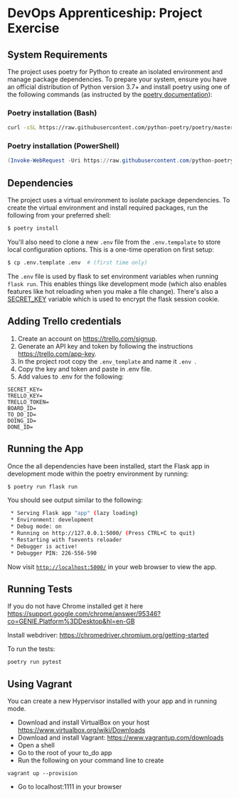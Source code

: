 # DevOps Apprenticeship: Project Exercise

## System Requirements

The project uses poetry for Python to create an isolated environment and manage package dependencies. To prepare your system, ensure you have an official distribution of Python version 3.7+ and install poetry using one of the following commands (as instructed by the [poetry documentation](https://python-poetry.org/docs/#system-requirements)):

### Poetry installation (Bash)

```bash
curl -sSL https://raw.githubusercontent.com/python-poetry/poetry/master/get-poetry.py | python
```

### Poetry installation (PowerShell)

```powershell
(Invoke-WebRequest -Uri https://raw.githubusercontent.com/python-poetry/poetry/master/get-poetry.py -UseBasicParsing).Content | python
```

## Dependencies

The project uses a virtual environment to isolate package dependencies. To create the virtual environment and install required packages, run the following from your preferred shell:

```bash
$ poetry install
```

You'll also need to clone a new `.env` file from the `.env.tempalate` to store local configuration options. This is a one-time operation on first setup:

```bash
$ cp .env.template .env  # (first time only)
```

The `.env` file is used by flask to set environment variables when running `flask run`. This enables things like development mode (which also enables features like hot reloading when you make a file change). There's also a [SECRET_KEY](https://flask.palletsprojects.com/en/1.1.x/config/#SECRET_KEY) variable which is used to encrypt the flask session cookie.

## Adding Trello credentials
1. Create an account on https://trello.com/signup.
2. Generate an API key and token by following the instructions https://trello.com/app-key.
3. In the project root copy the ```.env_template``` and name it ```.env ```.
4. Copy the key and token and paste in .env file.
5. Add values to .env for the following:
```
SECRET_KEY=
TRELLO_KEY=
TRELLO_TOKEN=
BOARD_ID=
TO_DO_ID=
DOING_ID=
DONE_ID=
``` 

## Running the App

Once the all dependencies have been installed, start the Flask app in development mode within the poetry environment by running:
```bash
$ poetry run flask run
```

You should see output similar to the following:
```bash
 * Serving Flask app "app" (lazy loading)
 * Environment: development
 * Debug mode: on
 * Running on http://127.0.0.1:5000/ (Press CTRL+C to quit)
 * Restarting with fsevents reloader
 * Debugger is active!
 * Debugger PIN: 226-556-590
```
Now visit [`http://localhost:5000/`](http://localhost:5000/) in your web browser to view the app.

## Running Tests
If you do not have Chrome installed get it here https://support.google.com/chrome/answer/95346?co=GENIE.Platform%3DDesktop&hl=en-GB

Install webdriver: https://chromedriver.chromium.org/getting-started

To run the tests:
```
poetry run pytest
```

## Using Vagrant

You can create a new Hypervisor installed with your app and in running mode.

* Download and install VirtualBox on your host https://www.virtualbox.org/wiki/Downloads
* Download and install Vagrant: https://www.vagrantup.com/downloads
* Open a shell
* Go to the root of your to_do app
* Run the following on your command line to create 
```
vagrant up --provision
```
* Go to localhost:1111 in your browser

